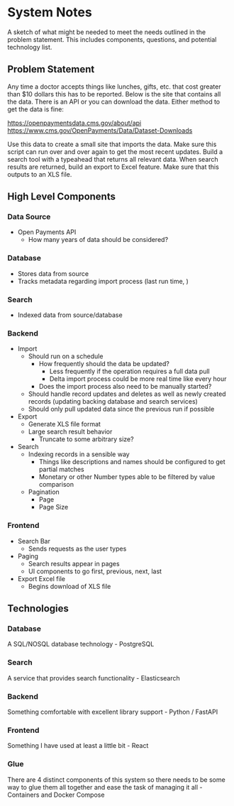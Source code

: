 # System Notes
A sketch of what might be needed to meet the needs outlined in the problem statement. This includes components, questions, and potential technology list.

## Problem Statement
Any time a doctor accepts things like lunches, gifts, etc. that cost greater than $10 dollars this has to be reported. Below is the site that contains all the data. There is an API or you can download the data. Either method to get the data is fine:

https://openpaymentsdata.cms.gov/about/api
https://www.cms.gov/OpenPayments/Data/Dataset-Downloads

Use this data to create a small site that imports the data. Make sure this script can run over and over again to get the most recent updates. Build a search tool with a typeahead that returns all relevant data. When search results are returned, build an export to Excel feature. Make sure that this outputs to an XLS file.

## High Level Components
### Data Source
- Open Payments API
    - How many years of data should be considered?
### Database
- Stores data from source
- Tracks metadata regarding import process (last run time, )
### Search
- Indexed data from source/database
### Backend
- Import 
    - Should run on a schedule
        - How frequently should the data be updated?
            - Less frequently if the operation requires a full data pull
            - Delta import process could be more real time like every hour
        - Does the import process also need to be manually started?
    - Should handle record updates and deletes as well as newly created records (updating backing database and search services)
    - Should only pull updated data since the previous run if possible
- Export
    - Generate XLS file format
    - Large search result behavior
        - Truncate to some arbitrary size?
- Search 
    - Indexing records in a sensible way
        - Things like descriptions and names should be configured to get partial matches
        - Monetary or other Number types able to be filtered by value comparison
    - Pagination
        - Page
        - Page Size
### Frontend
- Search Bar
    - Sends requests as the user types
- Paging
    - Search results appear in pages
    - UI components to go first, previous, next, last
- Export Excel file
    - Begins download of XLS file

## Technologies
### Database
A SQL/NOSQL database technology - PostgreSQL
### Search
A service that provides search functionality - Elasticsearch
### Backend
Something comfortable with excellent library support - Python / FastAPI 
### Frontend
Something I have used at least a little bit - React
### Glue
There are 4 distinct components of this system so there needs to be some way to glue them all together and ease the task of managing it all - Containers and Docker Compose
